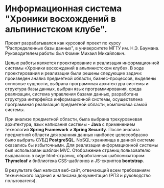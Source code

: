 # Информационная система "Хроники восхождений в альпинистском клубе".

Проект разрабатывался как курсовой проект по курсу "Распределенные базы данных", в университете МГТУ им. Н.Э. Баумана. Руководителем работы был Фомин Михаил Михайлович.

Целью работы является проектирование и реализация информационной системы «Хроники восхождений в альпинистском клубе».
В ходе проектирования и реализации были решены следующие задачи: произведен анализ предметной области, бизнес-процессов, выделены основные сущности, выбрана программная архитектура системы и структура базы данных, выбран язык программирования, среда реализации, система управления базами данных, разработана структура интерфейса информационной системы, осуществлена программная реализация предметной области, компоновка самой системы.

При анализе предметной области, была выбрана трехуровневая архитектура, язык написания системы - <b>Java</b> с применением технологий <b>Spring Framework</b> и <b>Spring Security</b>. После анализа предметной области для хранния данных наиболее целесообразно было выбрать СУБД <b>PostgreSQL</b>. NoSQL-хранилища в данной системе оказались бы избыточными. Для реализации информационной системы был использован шаблон MVC. Отображение страниц пользователю выдавалось в виде html-страниц, обработанных шаблонизатором <b>Thymeleaf</b> и библиотека CSS-шаблонов и JS-скриптов <b>bootstrap</b>.

В результате был написал веб-сайт, отвечающий всем требованиям технического задания и написана документация (РПЗ и руководство пользователя).
